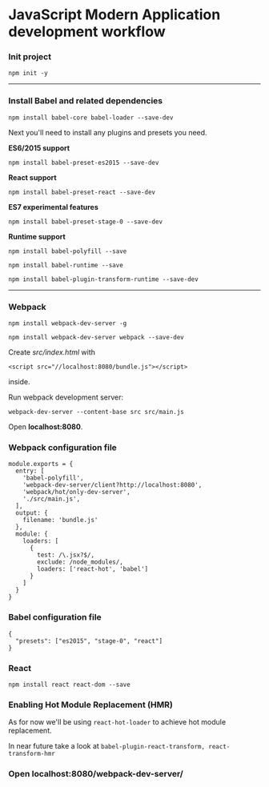 # JavaScript Modern Application development workflow #

### Init project  ###

`npm init -y`

---
### Install Babel and related dependencies ###

`npm install babel-core babel-loader --save-dev`

Next you'll need to install any plugins and presets you need.

**ES6/2015 support**

`npm install babel-preset-es2015 --save-dev`

**React support**

`npm install babel-preset-react --save-dev`

**ES7 experimental features**

`npm install babel-preset-stage-0 --save-dev`

**Runtime support**

`npm install babel-polyfill --save`

`npm install babel-runtime --save`

`npm install babel-plugin-transform-runtime --save-dev`

---

### Webpack ###

`npm install webpack-dev-server -g`

`npm install webpack-dev-server webpack --save-dev`

Create *src/index.html* with

`<script src="//localhost:8080/bundle.js"></script>`

inside.

Run webpack development server:

`webpack-dev-server --content-base src src/main.js`

Open **localhost:8080**.

### Webpack configuration file ###

```
module.exports = {
  entry: [
    'babel-polyfill',
    'webpack-dev-server/client?http://localhost:8080',
    'webpack/hot/only-dev-server',
    './src/main.js',
  ],
  output: {
    filename: 'bundle.js'
  },
  module: {
    loaders: [
      {
        test: /\.jsx?$/,
        exclude: /node_modules/,
        loaders: ['react-hot', 'babel']
      }
    ]
  }
}
```

### Babel configuration file ###

```
{
  "presets": ["es2015", "stage-0", "react"]
}
```

### React ###

`npm install react react-dom --save`

### Enabling Hot Module Replacement (HMR) ###

As for now we'll be using `react-hot-loader` to achieve hot module replacement.

In near future take a look at `babel-plugin-react-transform, react-transform-hmr`

### Open localhost:8080/webpack-dev-server/ ###
